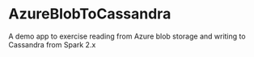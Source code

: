 # AzureBlobToCassandra
A demo app to exercise reading from Azure blob storage and writing to Cassandra from Spark 2.x
